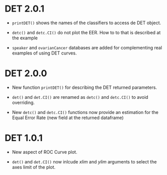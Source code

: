 # DET 2.0.1

* `printDET()` shows the names of the classifiers to access de DET object.

* `detc()` and `detc.CI()` do not plot the EER. How to to that is described at the example

* `speaker` and `ovarianCancer` databases are added for complementing real examples of using DET curves.



# DET 2.0.0

* New function `printDET()` for describing the DET returned parameters.

* `det()` and `det.CI()` are renamed as `detc()` and `detc.CI()` to avoid overriding.

* New `detc()` and `detc.CI()` functions now provide an estimation for the Equal Error Rate (new field at the returned dataframe)


# DET 1.0.1

* New aspect of ROC Curve plot.

* `det()` and `det.CI()` now inlcude *xlim* and *ylim* arguments to select the axes limit of the plot.


